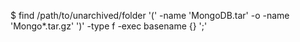 <!-- post: database-backup_mongodb -->


$ find /path/to/unarchived/folder '(' -name 'MongoDB.tar' -o -name 'Mongo*.tar.gz' ')' -type f -exec basename {} ';'    
